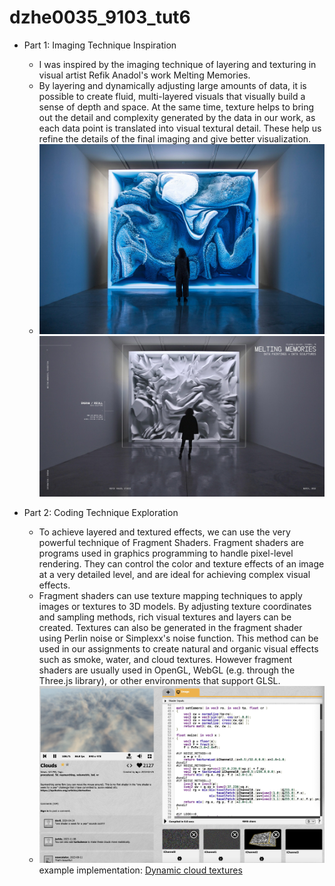 # dzhe0035_9103_tut6

- Part 1: Imaging Technique Inspiration
    - I was inspired by the imaging technique of layering and texturing in visual artist Refik Anadol's work Melting Memories.
    - By layering and dynamically adjusting large amounts of data, it is possible to create fluid, multi-layered visuals that visually build a sense of depth and space. At the same time, texture helps to bring out the detail and complexity generated by the data in our work, as each data point is translated into visual textural detail. These help us refine the details of the final imaging and give better visualization.
    - ![Melting Memories - Refik Anadol Studio](readmeImages/image1.jpg)
    ![Melting Memories - Refik Anadol Studio](readmeImages/image2.jpg)


- Part 2: Coding Technique Exploration
    - To achieve layered and textured effects, we can use the very powerful technique of Fragment Shaders. Fragment shaders are programs used in graphics programming to handle pixel-level rendering. They can control the color and texture effects of an image at a very detailed level, and are ideal for achieving complex visual effects.
    - Fragment shaders can use texture mapping techniques to apply images or textures to 3D models. By adjusting texture coordinates and sampling methods, rich visual textures and layers can be created. Textures can also be generated in the fragment shader using Perlin noise or Simplexx's noise function. This method can be used in our assignments to create natural and organic visual effects such as smoke, water, and cloud textures. However fragment shaders are usually used in OpenGL, WebGL (e.g. through the Three.js library), or other environments that support GLSL.
    - ![screenshots showing fragment shader techniques](readmeImages/screenshot.jpg)
    example implementation:
    [Dynamic cloud textures](https://www.shadertoy.com/view/XslGRr)
